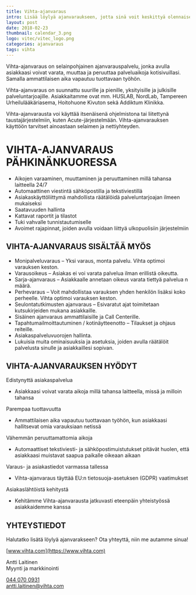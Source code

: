 ```yaml
---
title: Vihta-ajanvaraus
intro: Lisää löylyä ajanvaraukseen, jotta sinä voit keskittyä olennaiseen
layout: post
date: 2018-02-23
thumbnail: calendar_3.png
logo: vitec/vitec_logo.png
categories: ajanvaraus
tags: vihta
---
```


Vihta-ajanvaraus on selainpohjainen ajanvarauspalvelu, jonka avulla asiakkaasi voivat varata, muuttaa ja peruuttaa palveluaikoja kotisivuillasi. Samalla ammattilaisen aika vapautuu tuottavaan työhön.

Vihta-ajanvaraus on suunnattu suurille ja pienille, yksityisille ja julkisille palveluntarjoajille. Asiakkaitamme ovat mm. HUSLAB, NordLab, Tampereen Urheilulääkäriasema, Hoitohuone Kivuton sekä Addiktum Klinikka.

Vihta-ajanvarausta voi käyttää itsenäisenä ohjelmistona tai liitettynä taustajärjestelmiin, kuten Acute-järjestelmään. Vihta-ajanvarauksen käyttöön tarvitset ainoastaan selaimen ja nettiyhteyden.

# VIHTA-AJANVARAUS PÄHKINÄNKUORESSA

- Aikojen varaaminen, muuttaminen ja peruuttaminen millä tahansa laitteella 24/7
- Automaattinen viestintä sähköpostilla ja tekstiviestillä
- Asiakaskäyttöliittymä mahdollista räätälöidä palveluntarjoajan ilmeen mukaiseksi
- Saatavuuden hallinta
- Kattavat raportit ja tilastot
- Tuki vahvalle tunnistautumiselle
- Avoimet rajapinnat, joiden avulla voidaan liittyä ulkopuolisiin järjestelmiin

## VIHTA-AJANVARAUS SISÄLTÄÄ MYÖS

- Monipalveluvaraus – Yksi varaus, monta palvelu. Vihta optimoi varauksen keston.
- Varausoikeus – Asiakas ei voi varata palvelua ilman erillistä oikeutta.
- Sarja-ajanvaraus – Asiakkaalle annetaan oikeus varata tiettyä palvelua n määrä.
- Perhevaraus – Voit mahdollistaa varauksen yhden henkilön lisäksi koko perheelle. Vihta optimoi varauksen keston.
- Seulontatutkimusten ajanvaraus – Esivaratut ajat toimitetaan kutsukirjeiden mukana asiakkaille.
- Sisäinen ajanvaraus ammattilaisille ja Call Centerille.
- Tapahtumailmoittautuminen / kotinäytteenotto – Tilaukset ja ohjaus reiteille.
- Asiakaspalveluvuorojen hallinta.
- Lukuisia muita ominaisuuksia ja asetuksia, joiden avulla räätälöit palvelusta sinulle ja asiakkaillesi sopivan.

## VIHTA-AJANVARAUKSEN HYÖDYT

Edistynyttä asiakaspalvelua

- Asiakkaasi voivat varata aikoja millä tahansa laitteella, missä ja milloin tahansa

Parempaa tuottavuutta

- Ammattilaisen aika vapautuu tuottavaan työhön, kun asiakkaasi hallitsevat omia varauksiaan netissä

Vähemmän peruuttamattomia aikoja

- Automaattiset tekstiviesti- ja sähköpostimuistutukset pitävät huolen, että asiakkaasi muistavat saapua paikalle oikeaan aikaan

Varaus- ja asiakastiedot varmassa tallessa

- Vihta-ajanvaraus täyttää EU:n tietosuoja-asetuksen (GDPR) vaatimukset

Asiakaslähtöistä kehitystä

- Kehitämme Vihta-ajanvarausta jatkuvasti eteenpäin yhteistyössä asiakkaidemme kanssa

## YHTEYSTIEDOT

Halutatko lisätä löylyä ajanvarakseen? Ota yhteyttä, niin me autamme sinua!

[www.vihta.com](https://www.vihta.com)

Antti Laitinen  
Myynti ja markkinointi

[044 070 0931](tel://+358440700931)  
[antti.laitinen@vihta.com](mailto://antti.laitinen@vihta.com)
